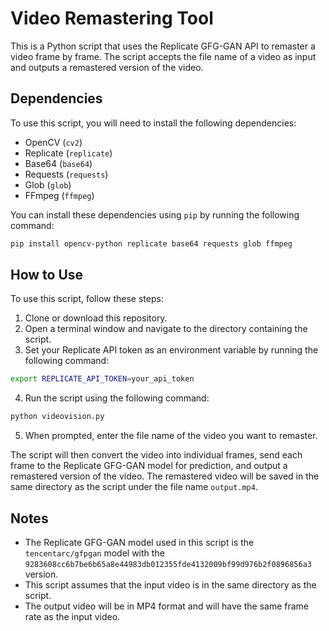 # Video Remastering Tool

This is a Python script that uses the Replicate GFG-GAN API to remaster a video frame by frame. The script accepts the file name of a video as input and outputs a remastered version of the video. 

## Dependencies

To use this script, you will need to install the following dependencies: 
- OpenCV (`cv2`)
- Replicate (`replicate`)
- Base64 (`base64`)
- Requests (`requests`)
- Glob (`glob`)
- FFmpeg (`ffmpeg`)

You can install these dependencies using `pip` by running the following command:

```bash
pip install opencv-python replicate base64 requests glob ffmpeg
```


## How to Use

To use this script, follow these steps: 
1. Clone or download this repository. 
2. Open a terminal window and navigate to the directory containing the script. 
3. Set your Replicate API token as an environment variable by running the following command:

```bash
export REPLICATE_API_TOKEN=your_api_token
```
4. Run the script using the following command:

```bash
python videovision.py
```
5. When prompted, enter the file name of the video you want to remaster. 

The script will then convert the video into individual frames, send each frame to the Replicate GFG-GAN model for prediction, and output a remastered version of the video. The remastered video will be saved in the same directory as the script under the file name `output.mp4`. 

## Notes

- The Replicate GFG-GAN model used in this script is the `tencentarc/gfpgan` model with the `9283608cc6b7be6b65a8e44983db012355fde4132009bf99d976b2f0896856a3` version.
- This script assumes that the input video is in the same directory as the script. 
- The output video will be in MP4 format and will have the same frame rate as the input video.

